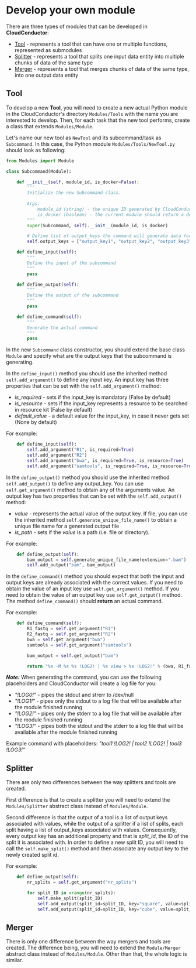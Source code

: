 # Develop your own module

There are three types of modules that can be developed in **CloudConductor**:

  * [Tool](#tool) - represents a tool that can have one or multiple functions, represented as submodules
  * [Splitter](#splitter) - represents a tool that splits one input data entity into multiple chunks of data of the same type
  * [Merger](#merger) - represents a tool that merges chunks of data of the same type, into one output data entity 

## Tool

To develop a new **Tool**, you will need to create a new actual Python module in the CloudConductor's directory `Modules/Tools` with
the name you are interested to develop. Then, for each task that the new tool performs, create a class that extends `Modules/Module`.

Let's name our new tool as `NewTool` and its subcommand/task as `Subcommand`. In this case, the Python module
`Modules/Tools/NewTool.py` should look as following:

```python
from Modules import Module

class Subcommand(Module):

    def __init__(self, module_id, is_docker=False):
        """
        Initialize the new Subcommand class.
        
        Args:
            module_id (string) - the unique ID generated by CloudConductor for this object
            is_docker (boolean) - the current module should return a docker specific command
        """
        super(Subcommand, self).__init__(module_id, is_docker)

        # Define list of output_keys the command will generate data for
        self.output_keys = ["output_key1", "output_key2", "output_key3"]

    def define_input(self):
        """
        Define the input of the subcommand
        """
        pass

    def define_output(self):
        """
        Define the output of the subcommand
        """
        pass

    def define_command(self):
        """
        Generate the actual command
        """
        pass
```

In the new `Subcommand` class constructor, you should extend the base class `Module` and specify what are the output keys that the subcommand is generating.

In the `define_input()` method you should use the inherited method `self.add_argument()` to define any input key.
An input key has three properties that can be set with the `self.add_argument()` method:
  * *is_required* - sets if the input_key is mandatory (False by default)
  * *is_resource* - sets if the input_key represents a resource to be searched in resource kit (False by default)
  * *default_value* - a default value for the input_key, in case it never gets set (None by default)

For example:

```python
    def define_input(self):
        self.add_argument("R1", is_required=True)
        self.add_argument("R2")
        self.add_argument("bwa", is_required=True, is_resource=True)
        self.add_argument("samtools", is_required=True, is_resource=True)
```

In the `define_output()` method you should use the inherited method `self.add_output()` to define any output_key.
You can use `self.get_argument()` method to obtain any of the arguments value.
An output key has two properties that can be set with the `self.add_output()` method:
  * *value* - represents the actual value of the output key. If file, you can use the inherited method `self.generate_unique_file_name()`
    to obtain a unique file name for a generated output file
  * *is_path* - sets if the *value* is a path (i.e. file or directory).

For example:

```python
    def define_output(self):
        bam_output = self.generate_unique_file_name(extension=".bam")
        self.add_output("bam", bam_output)
```

In the `define_command()` method you should expect that both the input and output keys are already associated with the correct values.
If you need to obtain the value of an input key use `self.get_argument()` method.
If you need to obtain the value of an output key use `self.get_output()` method.
The method `define_command()` should **return** an actual command.

For example:

```python
    def define_command(self):
        R1_fastq = self.get_argument("R1")
        R2_fastq = self.get_argument("R2")
        bwa = self.get_argument("bwa")
        samtools = self.get_argument("samtools")

        bam_output = self.get_output("bam")

        return "%s -M %s %s !LOG2! | %s view > %s !LOG2!" % (bwa, R1_fastq, R2_fastq, samtools, bam_output)
```

***Note:*** When generating the command, you can use the following placeholders and CloudConductor will create a log file for you:
  * *"!LOG0!"* - pipes the stdout and strerr to /dev/null
  * *"!LOG1!"* - pipes only the stdout to a log file that will be available after the module finished running
  * *"!LOG2!"* - pipes only the stderr to a log file that will be available after the module finished running
  * *"!LOG3!"* - pipes both the stdout and the stderr to a log file that will be available after the module finished running

Example command with placeholders: *"tool1 !LOG2! | tool2 !LOG2! | tool3 !LOG3!"*

## Splitter

There are only two differences between the way splitters and tools are created.

First difference is that to create a splitter you will need to extend the `Modules/Splitter` abstract class instead of `Modules/Module`. 

Second difference is that the output of a tool is a list of output keys associated with values, while the output of a splitter
if a list of splits, each split having a list of output_keys associated with values. Consequently, every output key has an additional
property and that is *split_id*, the ID of the split it is associated with. In order to define a new split ID, you will need to
call the `self.make_split()` method and then associate any output key to the newly created split id.

For example:

```python
    def define_output(self):
        nr_splits = self.get_argument("nr_splits")

        for split_ID in xrange(nr_splits):
            self.make_split(split_ID)
            self.add_output(split_id=split_ID, key="square", value=split_ID**2, is_path=False)
            self.add_output(split_id=split_ID, key="cube", value=split_ID**3, is_path=False)
```

## Merger

There is only one difference between the way mergers and tools are created. The difference being, you will need to extend
the `Module/Merger` abstract class instead of `Modules/Module`. Other than that, the whole logic is similar.